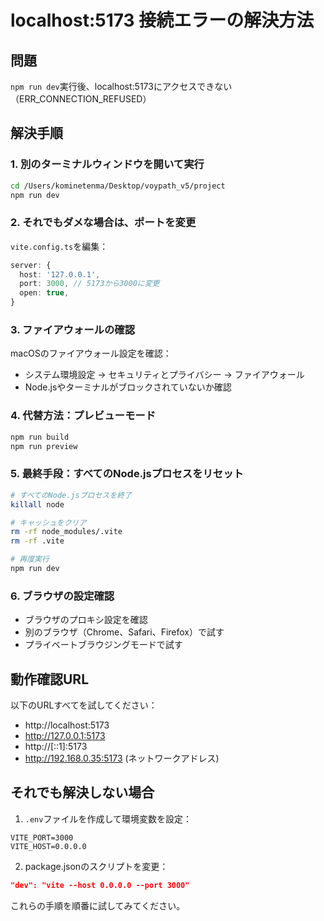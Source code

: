 # localhost:5173 接続エラーの解決方法

## 問題
`npm run dev`実行後、localhost:5173にアクセスできない（ERR_CONNECTION_REFUSED）

## 解決手順

### 1. 別のターミナルウィンドウを開いて実行

```bash
cd /Users/kominetenma/Desktop/voypath_v5/project
npm run dev
```

### 2. それでもダメな場合は、ポートを変更

`vite.config.ts`を編集：
```typescript
server: {
  host: '127.0.0.1',
  port: 3000, // 5173から3000に変更
  open: true,
}
```

### 3. ファイアウォールの確認

macOSのファイアウォール設定を確認：
- システム環境設定 → セキュリティとプライバシー → ファイアウォール
- Node.jsやターミナルがブロックされていないか確認

### 4. 代替方法：プレビューモード

```bash
npm run build
npm run preview
```

### 5. 最終手段：すべてのNode.jsプロセスをリセット

```bash
# すべてのNode.jsプロセスを終了
killall node

# キャッシュをクリア
rm -rf node_modules/.vite
rm -rf .vite

# 再度実行
npm run dev
```

### 6. ブラウザの設定確認

- ブラウザのプロキシ設定を確認
- 別のブラウザ（Chrome、Safari、Firefox）で試す
- プライベートブラウジングモードで試す

## 動作確認URL

以下のURLすべてを試してください：
- http://localhost:5173
- http://127.0.0.1:5173
- http://[::1]:5173
- http://192.168.0.35:5173 (ネットワークアドレス)

## それでも解決しない場合

1. `.env`ファイルを作成して環境変数を設定：
```env
VITE_PORT=3000
VITE_HOST=0.0.0.0
```

2. package.jsonのスクリプトを変更：
```json
"dev": "vite --host 0.0.0.0 --port 3000"
```

これらの手順を順番に試してみてください。
